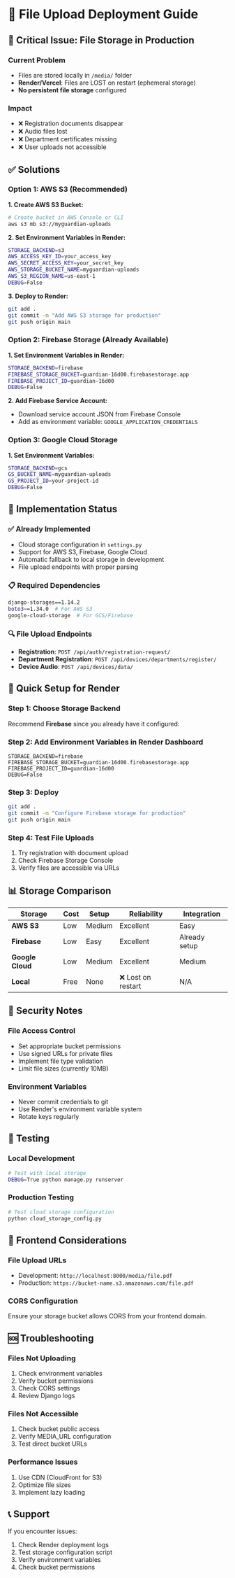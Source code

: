 # 📁 File Upload Deployment Guide

## 🚨 **Critical Issue: File Storage in Production**

### **Current Problem**
- Files are stored locally in `/media/` folder
- **Render/Vercel**: Files are LOST on restart (ephemeral storage)
- **No persistent file storage** configured

### **Impact**
- ❌ Registration documents disappear
- ❌ Audio files lost
- ❌ Department certificates missing
- ❌ User uploads not accessible

## ✅ **Solutions**

### **Option 1: AWS S3 (Recommended)**

**1. Create AWS S3 Bucket:**
```bash
# Create bucket in AWS Console or CLI
aws s3 mb s3://myguardian-uploads
```

**2. Set Environment Variables in Render:**
```bash
STORAGE_BACKEND=s3
AWS_ACCESS_KEY_ID=your_access_key
AWS_SECRET_ACCESS_KEY=your_secret_key
AWS_STORAGE_BUCKET_NAME=myguardian-uploads
AWS_S3_REGION_NAME=us-east-1
DEBUG=False
```

**3. Deploy to Render:**
```bash
git add .
git commit -m "Add AWS S3 storage for production"
git push origin main
```

### **Option 2: Firebase Storage (Already Available)**

**1. Set Environment Variables in Render:**
```bash
STORAGE_BACKEND=firebase
FIREBASE_STORAGE_BUCKET=guardian-16d00.firebasestorage.app
FIREBASE_PROJECT_ID=guardian-16d00
DEBUG=False
```

**2. Add Firebase Service Account:**
- Download service account JSON from Firebase Console
- Add as environment variable: `GOOGLE_APPLICATION_CREDENTIALS`

### **Option 3: Google Cloud Storage**

**1. Set Environment Variables:**
```bash
STORAGE_BACKEND=gcs
GS_BUCKET_NAME=myguardian-uploads
GS_PROJECT_ID=your-project-id
DEBUG=False
```

## 🔧 **Implementation Status**

### **✅ Already Implemented**
- Cloud storage configuration in `settings.py`
- Support for AWS S3, Firebase, Google Cloud
- Automatic fallback to local storage in development
- File upload endpoints with proper parsing

### **📋 Required Dependencies**
```bash
django-storages==1.14.2
boto3==1.34.0  # For AWS S3
google-cloud-storage  # For GCS/Firebase
```

### **🔍 File Upload Endpoints**
- **Registration**: `POST /api/auth/registration-request/`
- **Department Registration**: `POST /api/devices/departments/register/`
- **Device Audio**: `POST /api/devices/data/`

## 🚀 **Quick Setup for Render**

### **Step 1: Choose Storage Backend**
Recommend **Firebase** since you already have it configured:

### **Step 2: Add Environment Variables in Render Dashboard**
```
STORAGE_BACKEND=firebase
FIREBASE_STORAGE_BUCKET=guardian-16d00.firebasestorage.app
FIREBASE_PROJECT_ID=guardian-16d00
DEBUG=False
```

### **Step 3: Deploy**
```bash
git add .
git commit -m "Configure Firebase storage for production"
git push origin main
```

### **Step 4: Test File Uploads**
1. Try registration with document upload
2. Check Firebase Storage Console
3. Verify files are accessible via URLs

## 📊 **Storage Comparison**

| Storage | Cost | Setup | Reliability | Integration |
|---------|------|-------|-------------|-------------|
| **AWS S3** | Low | Medium | Excellent | Easy |
| **Firebase** | Low | Easy | Excellent | Already setup |
| **Google Cloud** | Low | Medium | Excellent | Medium |
| **Local** | Free | None | ❌ Lost on restart | N/A |

## 🔐 **Security Notes**

### **File Access Control**
- Set appropriate bucket permissions
- Use signed URLs for private files
- Implement file type validation
- Limit file sizes (currently 10MB)

### **Environment Variables**
- Never commit credentials to git
- Use Render's environment variable system
- Rotate keys regularly

## 🧪 **Testing**

### **Local Development**
```bash
# Test with local storage
DEBUG=True python manage.py runserver
```

### **Production Testing**
```bash
# Test cloud storage configuration
python cloud_storage_config.py
```

## 📱 **Frontend Considerations**

### **File Upload URLs**
- Development: `http://localhost:8000/media/file.pdf`
- Production: `https://bucket-name.s3.amazonaws.com/file.pdf`

### **CORS Configuration**
Ensure your storage bucket allows CORS from your frontend domain.

## 🆘 **Troubleshooting**

### **Files Not Uploading**
1. Check environment variables
2. Verify bucket permissions
3. Check CORS settings
4. Review Django logs

### **Files Not Accessible**
1. Check bucket public access
2. Verify MEDIA_URL configuration
3. Test direct bucket URLs

### **Performance Issues**
1. Use CDN (CloudFront for S3)
2. Optimize file sizes
3. Implement lazy loading

## 📞 **Support**

If you encounter issues:
1. Check Render deployment logs
2. Test storage configuration script
3. Verify environment variables
4. Check bucket permissions
